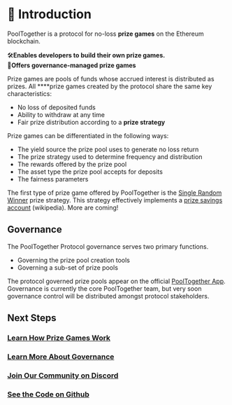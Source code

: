 # 🎺 Introduction

PoolTogether is a protocol for no-loss **prize games** on the Ethereum blockchain.

🛠**Enables developers to build their own prize games.**  
👑**Offers governance-managed prize games**

Prize games are pools of funds whose accrued interest is distributed as prizes. All ****prize games created by the protocol share the same key characteristics:

* No loss of deposited funds
* Ability to withdraw at any time
* Fair prize distribution according to a **prize strategy**

Prize games can be differentiated in the following ways: 

* The yield source the prize pool uses to generate no loss return
* The prize strategy used to determine frequency and distribution 
* The rewards offered by the prize pool
* The asset type the prize pool accepts for deposits 
* The fairness parameters 

The first type of prize game offered by PoolTogether is the [Single Random Winner](protocol/prize-strategy/single-random-winner/) prize strategy. This strategy effectively implements a [prize savings account](https://en.wikipedia.org/wiki/Prize-linked_savings_account) \(wikipedia\). More are coming!

## Governance

The PoolTogether Protocol governance serves two primary functions. 

* Governing the prize pool creation tools
* Governing a sub-set of prize pools

The protocol governed prize pools appear on the official [PoolTogether App](https://app.pooltogether.com).  Governance is currently the core PoolTogether team, but very soon governance control will be distributed amongst protocol stakeholders.

## Next Steps

### [Learn How Prize Games Work](protocol/overview.md)

### [Learn More About Governance](governance/overview.md)

### [Join Our Community on Discord](https://discord.gg/5sjnHd)

### [See the Code on Github](https://github.com/pooltogether/pooltogether-pool-contracts)





